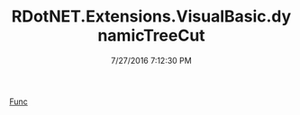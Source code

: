 ﻿---
title: RDotNET.Extensions.VisualBasic.dynamicTreeCut
date: 7/27/2016 7:12:30 PM
---

[Func](T-RDotNET.Extensions.VisualBasic.dynamicTreeCut.Func.html)
